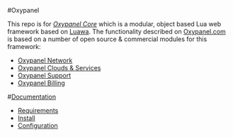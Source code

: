 #Oxypanel

This repo is for [_Oxypanel Core_](http://oxypanel.org) which is a modular, object based Lua web framework based on [Luawa](http://luawa.com). The functionality described on [Oxypanel.com](http://oxypanel.com) is based on a number of open source & commercial modules for this framework:

+ [Oxypanel Network](http://github.com/Oxygem/Oxypanel-Network)
+ [Oxypanel Clouds & Services](http://github.com/Oxygem/Oxypanel-Services)
+ [Oxypanel Support](http://github.com/Oxygem/Oxypanel-Support)
+ [Oxypanel Billing](http://github.com/Oxygem/Oxypanel-Billing)


#[Documentation](http://doc.oxypanel.com)

+ [Requirements](http://doc.oxypanel.com/Requirements)
+ [Install](http://doc.oxypanel.com/Install)
+ [Configuration](http://doc.oxypanel.com/Configuration)